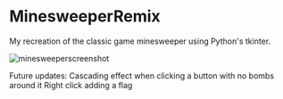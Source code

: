 # MinesweeperRemix
My recreation of the classic game minesweeper using Python's tkinter.

![minesweeperscreenshot](https://user-images.githubusercontent.com/40808284/199891312-ef96ecf6-82af-4f3c-b868-80440f8fb960.JPG)



Future updates:
Cascading effect when clicking a button with no bombs around it
Right click adding a flag
